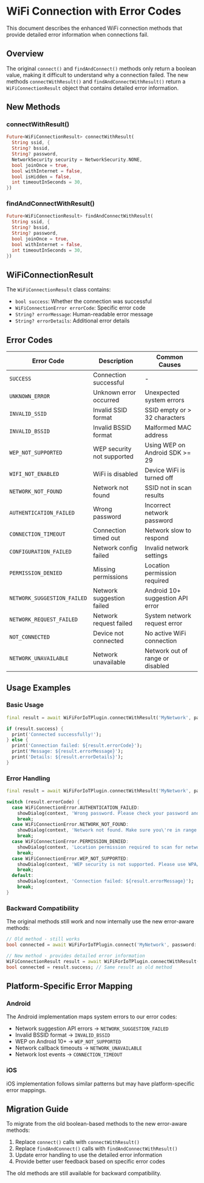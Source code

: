 # WiFi Connection with Error Codes

This document describes the enhanced WiFi connection methods that provide detailed error information when connections fail.

## Overview

The original `connect()` and `findAndConnect()` methods only return a boolean value, making it difficult to understand why a connection failed. The new methods `connectWithResult()` and `findAndConnectWithResult()` return a `WiFiConnectionResult` object that contains detailed error information.

## New Methods

### connectWithResult()

```dart
Future<WiFiConnectionResult> connectWithResult(
  String ssid, {
  String? bssid,
  String? password,
  NetworkSecurity security = NetworkSecurity.NONE,
  bool joinOnce = true,
  bool withInternet = false,
  bool isHidden = false,
  int timeoutInSeconds = 30,
})
```

### findAndConnectWithResult()

```dart
Future<WiFiConnectionResult> findAndConnectWithResult(
  String ssid, {
  String? bssid,
  String? password,
  bool joinOnce = true,
  bool withInternet = false,
  int timeoutInSeconds = 30,
})
```

## WiFiConnectionResult

The `WiFiConnectionResult` class contains:

- `bool success`: Whether the connection was successful
- `WiFiConnectionError errorCode`: Specific error code
- `String? errorMessage`: Human-readable error message
- `String? errorDetails`: Additional error details

## Error Codes

| Error Code | Description | Common Causes |
|------------|-------------|---------------|
| `SUCCESS` | Connection successful | - |
| `UNKNOWN_ERROR` | Unknown error occurred | Unexpected system errors |
| `INVALID_SSID` | Invalid SSID format | SSID empty or > 32 characters |
| `INVALID_BSSID` | Invalid BSSID format | Malformed MAC address |
| `WEP_NOT_SUPPORTED` | WEP security not supported | Using WEP on Android SDK >= 29 |
| `WIFI_NOT_ENABLED` | WiFi is disabled | Device WiFi is turned off |
| `NETWORK_NOT_FOUND` | Network not found | SSID not in scan results |
| `AUTHENTICATION_FAILED` | Wrong password | Incorrect network password |
| `CONNECTION_TIMEOUT` | Connection timed out | Network slow to respond |
| `CONFIGURATION_FAILED` | Network config failed | Invalid network settings |
| `PERMISSION_DENIED` | Missing permissions | Location permission required |
| `NETWORK_SUGGESTION_FAILED` | Network suggestion failed | Android 10+ suggestion API error |
| `NETWORK_REQUEST_FAILED` | Network request failed | System network request error |
| `NOT_CONNECTED` | Device not connected | No active WiFi connection |
| `NETWORK_UNAVAILABLE` | Network unavailable | Network out of range or disabled |

## Usage Examples

### Basic Usage

```dart
final result = await WiFiForIoTPlugin.connectWithResult('MyNetwork', password: 'mypassword');

if (result.success) {
  print('Connected successfully!');
} else {
  print('Connection failed: ${result.errorCode}');
  print('Message: ${result.errorMessage}');
  print('Details: ${result.errorDetails}');
}
```

### Error Handling

```dart
final result = await WiFiForIoTPlugin.connectWithResult('MyNetwork', password: 'mypassword');

switch (result.errorCode) {
  case WiFiConnectionError.AUTHENTICATION_FAILED:
    showDialog(context, 'Wrong password. Please check your password and try again.');
    break;
  case WiFiConnectionError.NETWORK_NOT_FOUND:
    showDialog(context, 'Network not found. Make sure you\'re in range.');
    break;
  case WiFiConnectionError.PERMISSION_DENIED:
    showDialog(context, 'Location permission required to scan for networks.');
    break;
  case WiFiConnectionError.WEP_NOT_SUPPORTED:
    showDialog(context, 'WEP security is not supported. Please use WPA/WPA2.');
    break;
  default:
    showDialog(context, 'Connection failed: ${result.errorMessage}');
    break;
}
```

### Backward Compatibility

The original methods still work and now internally use the new error-aware methods:

```dart
// Old method - still works
bool connected = await WiFiForIoTPlugin.connect('MyNetwork', password: 'mypassword');

// New method - provides detailed error information
WiFiConnectionResult result = await WiFiForIoTPlugin.connectWithResult('MyNetwork', password: 'mypassword');
bool connected = result.success; // Same result as old method
```

## Platform-Specific Error Mapping

### Android

The Android implementation maps system errors to our error codes:

- Network suggestion API errors → `NETWORK_SUGGESTION_FAILED`
- Invalid BSSID format → `INVALID_BSSID`
- WEP on Android 10+ → `WEP_NOT_SUPPORTED`
- Network callback timeouts → `NETWORK_UNAVAILABLE`
- Network lost events → `CONNECTION_TIMEOUT`

### iOS

iOS implementation follows similar patterns but may have platform-specific error mappings.

## Migration Guide

To migrate from the old boolean-based methods to the new error-aware methods:

1. Replace `connect()` calls with `connectWithResult()`
2. Replace `findAndConnect()` calls with `findAndConnectWithResult()`
3. Update error handling to use the detailed error information
4. Provide better user feedback based on specific error codes

The old methods are still available for backward compatibility.
